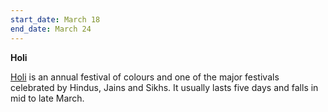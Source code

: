 ```yaml
---
start_date: March 18
end_date: March 24
---
```

**Holi**

[Holi](https://en.wikipedia.org/wiki/Holi) is an annual festival of colours and one of the major festivals celebrated by Hindus, Jains and Sikhs. It usually lasts five days and falls in mid to late March.
